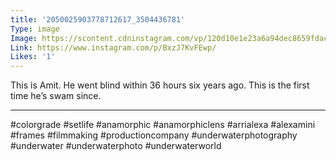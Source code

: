 ```yaml
---
title: '2050025903778712617_3504436781'
Type: image
Image: https://scontent.cdninstagram.com/vp/120d10e1e23a6a94dec8659fdac1fb13/5D7E2B70/t51.2885-15/sh0.08/e35/s640x640/61150621_326855298009659_8235618017731319940_n.jpg?_nc_ht=scontent.cdninstagram.com
Link: https://www.instagram.com/p/BxzJ7KvFEwp/
Likes: '1'
---
```


This is Amit. He went blind within 36 hours six years ago. This is the first time he’s swam since. 
______________________________
#colorgrade #setlife  #anamorphic #anamorphiclens #arrialexa #alexamini #frames #filmmaking #productioncompany #underwaterphotography #underwater #underwaterphoto #underwaterworld